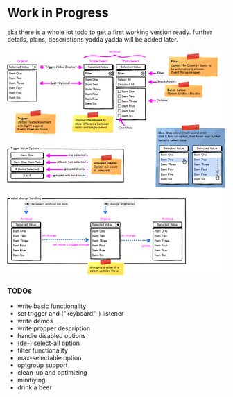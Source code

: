 Work in Progress
================

aka there is a whole lot todo to get a first working version ready.
further details, plans, descriptions yadda yadda will be added later.

![wireframe](/demo/img/wireframe.png)


### TODOs
- write basic functionality
- set trigger and ("keyboard"-) listener
- write demos
- write propper description
- handle disabled options
- (de-) select-all option
- filter functionality
- max-selectable option
- optgroup support
- clean-up and optimizing
- minifiying
- drink a beer